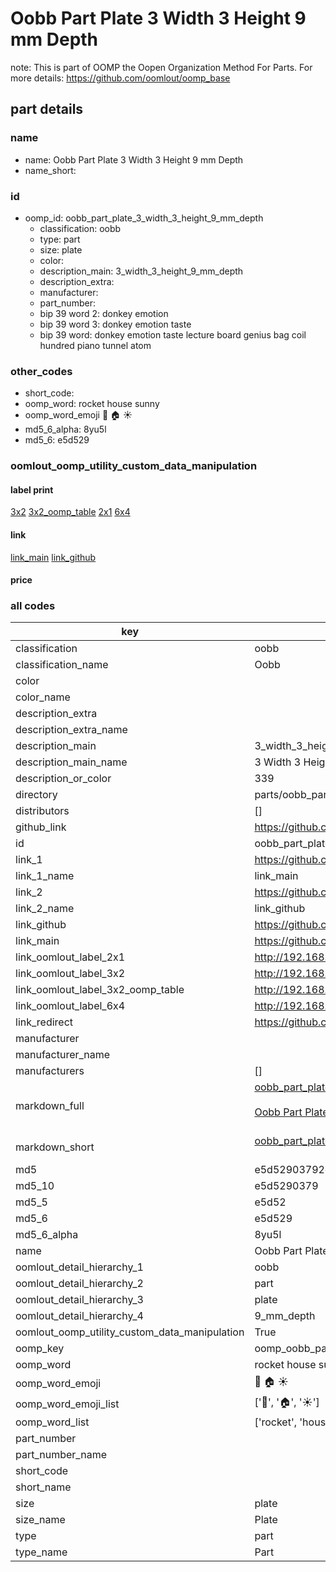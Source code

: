 # Oobb Part Plate 3 Width 3 Height 9 mm Depth  

note: This is part of OOMP the Oopen Organization Method For Parts. For more details: https://github.com/oomlout/oomp_base

##  part details
  







### name
* name: Oobb Part Plate 3 Width 3 Height 9 mm Depth
* name_short: 
### id
* oomp_id: oobb_part_plate_3_width_3_height_9_mm_depth
  * classification: oobb
  * type: part
  * size: plate
  * color: 
  * description_main: 3_width_3_height_9_mm_depth
  * description_extra: 
  * manufacturer: 
  * part_number: 
  * bip 39 word 2: donkey emotion
  * bip 39 word 3: donkey emotion taste
  * bip 39 word: donkey emotion taste lecture board genius bag coil hundred piano tunnel atom

### other_codes
* short_code: 
* oomp_word: rocket house sunny
* oomp_word_emoji :rocket: :house: :sunny:
* md5_6_alpha: 8yu5l
* md5_6: e5d529






### oomlout_oomp_utility_custom_data_manipulation
#### label print
[3x2](http://192.168.1.245:1112/?label=oomp%208yu5l)
[3x2_oomp_table](http://192.168.1.108:1112/?label=oomp%208yu5l)
[2x1](http://192.168.1.242:1112/?label=oomp%208yu5l)
[6x4](http://192.168.1.55:1112/?label=oomp%208yu5l)    

#### link

[link_main](https://github.com/oomlout/oomlout_oomp_version_1_messy/tree/main/parts/oobb_part_plate_3_width_3_height_9_mm_depth) [link_github](https://github.com/oomlout/oomlout_oomp_version_1_messy/tree/main/parts/oobb_part_plate_3_width_3_height_9_mm_depth)                             

#### price







### all codes 
| key | value |  
| --- | --- |  
| classification | oobb |  
| classification_name | Oobb |  
| color |  |  
| color_name |  |  
| description_extra |  |  
| description_extra_name |  |  
| description_main | 3_width_3_height_9_mm_depth |  
| description_main_name | 3 Width 3 Height 9 mm Depth |  
| description_or_color | 339 |  
| directory | parts/oobb_part_plate_3_width_3_height_9_mm_depth |  
| distributors | [] |  
| github_link | https://github.com/oomlout/oomlout_oomp_part_src/tree/main/parts/oobb_part_plate_3_width_3_height_9_mm_depth |  
| id | oobb_part_plate_3_width_3_height_9_mm_depth |  
| link_1 | https://github.com/oomlout/oomlout_oomp_version_1_messy/tree/main/parts/oobb_part_plate_3_width_3_height_9_mm_depth |  
| link_1_name | link_main |  
| link_2 | https://github.com/oomlout/oomlout_oomp_version_1_messy/tree/main/parts/oobb_part_plate_3_width_3_height_9_mm_depth |  
| link_2_name | link_github |  
| link_github | https://github.com/oomlout/oomlout_oomp_version_1_messy/tree/main/parts/oobb_part_plate_3_width_3_height_9_mm_depth |  
| link_main | https://github.com/oomlout/oomlout_oomp_version_1_messy/tree/main/parts/oobb_part_plate_3_width_3_height_9_mm_depth |  
| link_oomlout_label_2x1 | http://192.168.1.242:1112/?label=oomp%208yu5l |  
| link_oomlout_label_3x2 | http://192.168.1.245:1112/?label=oomp%208yu5l |  
| link_oomlout_label_3x2_oomp_table | http://192.168.1.108:1112/?label=oomp%208yu5l |  
| link_oomlout_label_6x4 | http://192.168.1.55:1112/?label=oomp%208yu5l |  
| link_redirect | https://github.com/oomlout/oomlout_oomp_version_1_messy/tree/main/parts/oobb_part_plate_3_width_3_height_9_mm_depth |  
| manufacturer |  |  
| manufacturer_name |  |  
| manufacturers | [] |  
| markdown_full | [oobb_part_plate_3_width_3_height_9_mm_depth](none)<br>[](none)<br>[Oobb Part Plate 3 Width 3 Height 9 Mm Depth](none)<br><br> |  
| markdown_short | [oobb_part_plate_3_width_3_height_9_mm_depth](none)<br><br> |  
| md5 | e5d52903792d4231838c57f1bc523209 |  
| md5_10 | e5d5290379 |  
| md5_5 | e5d52 |  
| md5_6 | e5d529 |  
| md5_6_alpha | 8yu5l |  
| name | Oobb Part Plate 3 Width 3 Height 9 mm Depth |  
| oomlout_detail_hierarchy_1 | oobb |  
| oomlout_detail_hierarchy_2 | part |  
| oomlout_detail_hierarchy_3 | plate |  
| oomlout_detail_hierarchy_4 | 9_mm_depth |  
| oomlout_oomp_utility_custom_data_manipulation | True |  
| oomp_key | oomp_oobb_part_plate_3_width_3_height_9_mm_depth |  
| oomp_word | rocket house sunny |  
| oomp_word_emoji | :rocket: :house: :sunny: |  
| oomp_word_emoji_list | [':rocket:', ':house:', ':sunny:'] |  
| oomp_word_list | ['rocket', 'house', 'sunny'] |  
| part_number |  |  
| part_number_name |  |  
| short_code |  |  
| short_name |  |  
| size | plate |  
| size_name | Plate |  
| type | part |  
| type_name | Part |  
